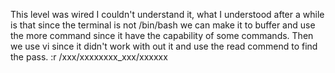 This level was wired I couldn't understand it, what I understood after a while is that since the terminal is not /bin/bash we can make it to buffer and use the more command since it have the capability of some commands.
Then we use vi since it didn't work with out it and use the read commend to find the pass.
:r /xxx/xxxxxxxx_xxx/xxxxxx